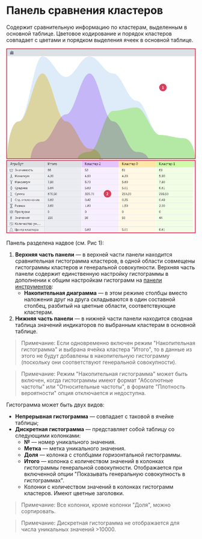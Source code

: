 # Панель сравнения кластеров

Содержит сравнительную информацию по кластерам, выделенным в основной таблице. Цветовое кодирование и порядок кластеров совпадает с цветами и порядком выделения ячеек в основной таблице.

![Панель сравнения кластеров.](./images/cluster-profilies-comparison-panel.png)

Панель разделена надвое (см. Рис 1):

1. **Верхняя часть панели** — в верхней части панели находится сравнительная гистограмма кластеров, в одной области совмещены гистограммы кластеров и генеральной совокупности. Верхняя часть панели содержит единственную настройку гистограммы в дополнении к общим настройкам гистограмм на [панели инструментов](./toolbar.md):
   * **Накопительная диаграмма** — в этом режиме столбцы вместо наложения друг на друга складываются в один составной столбец, разбитый на цветные области, соответствующие кластерам.
2. **Нижняя часть панели** — в нижней части панели находится сводная таблица значений индикаторов по выбранным кластерам в основной таблице.

>Примечание: Если одновременно включен режим "Накопительная гистограмма" и выбрана ячейка кластера "Итого", то в данные из этого не будут добавлены в накопительную гистограмму (поскольку они соответствуют генеральной совокупности).

>Примечание: Режим "Накопительная гистограмма" может быть включен, когда гистограммы имеют формат "Абсолютные частоты" или "Относительные частоты", в формате "Плотность вероятности" опция отключается и недоступна.

Гистограмма может быть двух видов:

* **Непрерывная гистограмма** — совпадает с таковой в ячейке таблицы;
* **Дискретная гистограмма** — представляет собой таблицу со следующими колонками:
  * **№** — номер уникального значения.
  *  **Метка** — метка уникального значения.
  *  **Доля** — колонка с столбцами горизонтальной гистограммы.
  *  **Итого** — колонка с количеством значений в колонках гистограммы генеральной совокупности. Отображается при включенной опции "Показывать генеральную совокупность в гистограммах".
  *  Колонки с количеством значений в колонках гистограмм кластеров. Имеют цветные заголовки.

>Примечание: Все колонки, кроме колонки "Доля", можно сортировать.

>Примечание: Дискретная гистограмма не отображается для числа уникальных значений >10000.

